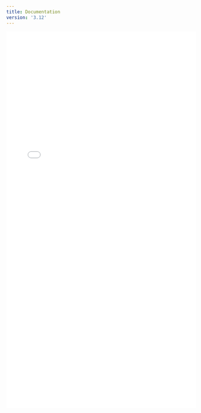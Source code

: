 ```yaml
---
title: Documentation
version: '3.12'
---
```


<div id="wrap">
        <div id="content">
                <iframe src="plugins/katello/{{page.version}}/api/apidoc.html" frameborder="0" width="100%" height="1000px" onload='resizeIframe(this);'></iframe>
        </div>
</div>

<script language="javascript" type="text/javascript">
function resizeIframe(obj) {
  obj.style.height = obj.contentWindow.document.getElementById('container').scrollHeight + 150 + 'px';
}
</script>



